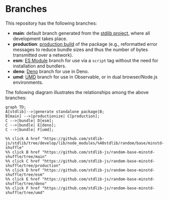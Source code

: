 <!--

@license Apache-2.0

Copyright (c) 2022 The Stdlib Authors.

Licensed under the Apache License, Version 2.0 (the "License");
you may not use this file except in compliance with the License.
You may obtain a copy of the License at

    http://www.apache.org/licenses/LICENSE-2.0

Unless required by applicable law or agreed to in writing, software
distributed under the License is distributed on an "AS IS" BASIS,
WITHOUT WARRANTIES OR CONDITIONS OF ANY KIND, either express or implied.
See the License for the specific language governing permissions and
limitations under the License.

-->

# Branches

This repository has the following branches:

-   **main**: default branch generated from the [stdlib project][stdlib-url], where all development takes place.
-   **production**: [production build][production-url] of the package (e.g., reformatted error messages to reduce bundle sizes and thus the number of bytes transmitted over a network).
-   **esm**: [ES Module][esm-url] branch for use via a `script` tag without the need for installation and bundlers.
-   **deno**: [Deno][deno-url] branch for use in Deno.
-   **umd**: [UMD][umd-url] branch for use in Observable, or in dual browser/Node.js environments.

The following diagram illustrates the relationships among the above branches:

```mermaid
graph TD;
A[stdlib]-->|generate standalone package|B;
B[main] -->|productionize| C[production];
C -->|bundle| D[esm];
C -->|bundle| E[deno];
C -->|bundle| F[umd];

%% click A href "https://github.com/stdlib-js/stdlib/tree/develop/lib/node_modules/%40stdlib/random/base/minstd-shuffle"
%% click B href "https://github.com/stdlib-js/random-base-minstd-shuffle/tree/main"
%% click C href "https://github.com/stdlib-js/random-base-minstd-shuffle/tree/production"
%% click D href "https://github.com/stdlib-js/random-base-minstd-shuffle/tree/esm"
%% click E href "https://github.com/stdlib-js/random-base-minstd-shuffle/tree/deno"
%% click F href "https://github.com/stdlib-js/random-base-minstd-shuffle/tree/umd"
```

[stdlib-url]: https://github.com/stdlib-js/stdlib/tree/develop/lib/node_modules/%40stdlib/random/base/minstd-shuffle
[production-url]: https://github.com/stdlib-js/random-base-minstd-shuffle/tree/production
[deno-url]: https://github.com/stdlib-js/random-base-minstd-shuffle/tree/deno
[umd-url]: https://github.com/stdlib-js/random-base-minstd-shuffle/tree/umd
[esm-url]: https://github.com/stdlib-js/random-base-minstd-shuffle/tree/esm